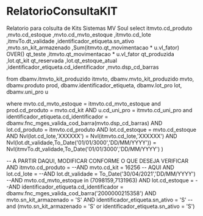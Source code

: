 # RelatorioConsultaKIT
Relatorio para colsulta de Kits Sistemas MV Soul
select  itmvto.cd_produto
    ,mvto.cd_estoque
    ,mvto.cd_mvto_estoque
    ,itmvto.cd_lote
    ,itmvTo.dt_validade
    ,identificador_etiqueta.sn_ativo
    ,mvto.sn_kit_armazenado
    ,Sum(itmvto.qt_movimentacao * u.vl_fator) OVER() qt_teste
    ,itmvto.qt_movimentacao * u.vl_fator qt_produzida
    ,lot.qt_kit qt_reservada
    ,lot.qt_estoque_atual
    ,identificador_etiqueta.cd_identificador
    ,mvto.dsp_cd_barras

from dbamv.itmvto_kit_produzido itmvto,
    dbamv.mvto_kit_produzido mvto,
    dbamv.produto prod,
    dbamv.identificador_etiqueta,
    dbamv.lot_pro lot,
    dbamv.uni_pro u

where mvto.cd_mvto_estoque = itmvto.cd_mvto_estoque
      and prod.cd_produto = mvto.cd_kit
      AND u.cd_uni_pro = itmvto.cd_uni_pro
      and identificador_etiqueta.cd_identificador = dbamv.fnc_mges_valida_cod_barra(mvto.dsp_cd_barras)
      AND lot.cd_produto = itmvto.cd_produto
      AND lot.cd_estoque = mvto.cd_estoque
      AND Nvl(lot.cd_lote,'XXXXXX') = Nvl(itmvto.cd_lote,'XXXXXX')
      AND Nvl(lot.dt_validade,To_Date('01/01/3000','DD/MM/YYYY')) = Nvl(itmvTo.dt_validade,To_Date('01/01/3000','DD/MM/YYYY')  )

   -- A PARTIR DAQUI, MODIFICAR CONFORME O QUE DESEJA VERIFICAR
    AND itmvto.cd_produto = 
    --AND mvto.cd_kit = 16256 -- AQUI
    AND lot.cd_lote = 
    --AND lot.dt_validade = To_Date('30/04/2021','DD/MM/YYYY')
    --AND mvto.cd_mvto_estoque in (7098159,7131963)
    AND lot.cd_estoque = 
    --AND identificador_etiqueta.cd_identificador = dbamv.fnc_mges_valida_cod_barra('2000000215358')
    AND mvto.sn_kit_armazenado = 'S' AND identificador_etiqueta.sn_ativo = 'S'
    --and (mvto.sn_kit_armazenado  = 'S' or identificador_etiqueta.sn_ativo = 'S')

